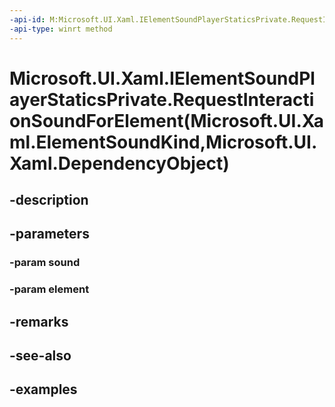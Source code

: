 ```yaml
---
-api-id: M:Microsoft.UI.Xaml.IElementSoundPlayerStaticsPrivate.RequestInteractionSoundForElement(Microsoft.UI.Xaml.ElementSoundKind,Microsoft.UI.Xaml.DependencyObject)
-api-type: winrt method
---
```


# Microsoft.UI.Xaml.IElementSoundPlayerStaticsPrivate.RequestInteractionSoundForElement(Microsoft.UI.Xaml.ElementSoundKind,Microsoft.UI.Xaml.DependencyObject)

<!--
public void RequestInteractionSoundForElement (Microsoft.UI.Xaml.ElementSoundKind sound, Microsoft.UI.Xaml.DependencyObject element);
-->


## -description

## -parameters

### -param sound

### -param element

## -remarks

## -see-also

## -examples



